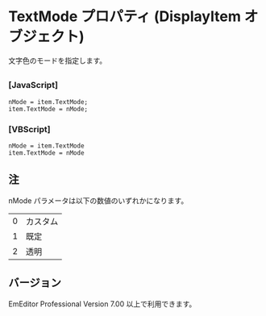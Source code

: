 # TextMode プロパティ (DisplayItem オブジェクト)

文字色のモードを指定します。

## 

### \[JavaScript\]

```
nMode = item.TextMode;
item.TextMode = nMode;
```

### \[VBScript\]

```
nMode = item.TextMode
item.TextMode = nMode
```

## 注

nMode パラメータは以下の数値のいずれかになります。

|     |     |
| --- | --- |
| 0 | カスタム |
| 1 | 既定 |
| 2 | 透明 |

## バージョン

EmEditor Professional Version 7.00 以上で利用できます。
